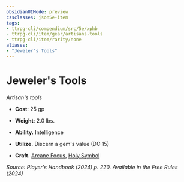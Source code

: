 ```yaml
---
obsidianUIMode: preview
cssclasses: json5e-item
tags:
- ttrpg-cli/compendium/src/5e/xphb
- ttrpg-cli/item/gear/artisans-tools
- ttrpg-cli/item/rarity/none
aliases: 
- "Jeweler's Tools"
---
```

# Jeweler's Tools
*Artisan's tools*  


- **Cost**: 25 gp
- **Weight**: 2.0 lbs.

- **Ability.** Intelligence  
- **Utilize.** Discern a gem's value (DC 15)  
- **Craft.** [Arcane Focus](Mechanics/items/arcane-focus-xphb.md), [Holy Symbol](Mechanics/items/holy-symbol-xphb.md)  

*Source: Player's Handbook (2024) p. 220. Available in the Free Rules (2024)*